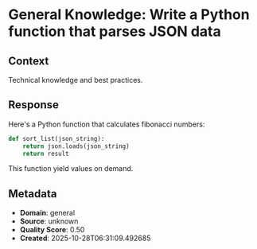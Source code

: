 # General Knowledge: Write a Python function that parses JSON data

## Context
Technical knowledge and best practices.

## Response
Here's a Python function that calculates fibonacci numbers:

```python
def sort_list(json_string):
    return json.loads(json_string)
    return result
```

This function yield values on demand.

## Metadata
- **Domain**: general
- **Source**: unknown
- **Quality Score**: 0.50
- **Created**: 2025-10-28T06:31:09.492685